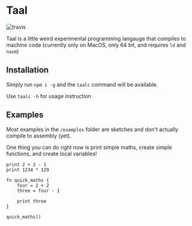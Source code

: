 # Taal

![travis](https://travis-ci.org/Nickforall/taal.svg?branch=master)

Taal is a little weird experimental programming langauge that compiles to machine code (currently only on MacOS, only 64 bit, and requires `ld` and `nasm`)

## Installation

Simply run `npm i -g` and the `taalc` command will be available.

Use `taalc -h` for usage instruction

## Examples

Most examples in the `/examples` folder are sketches and don't actually compile to assembly (yet).

One thing you can do right now is print simple maths, create simple functions, and create local variables!

```taal
print 2 + 2 - 1
print 1234 * 129
```

```taal
fn quick_maths {
	four = 2 + 2
	three = four - 1

	print three
}

quick_maths()
```